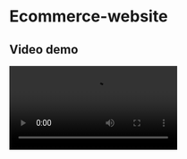 # Ecommerce-website

## Video demo
<video controls src="./frontend//public/demo.mp4" title="Title"></video>